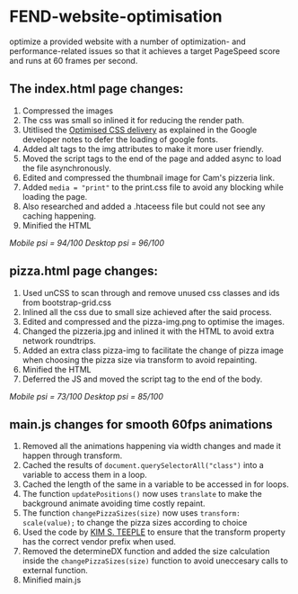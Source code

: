 # FEND-website-optimisation
optimize a provided website with a number of optimization- and performance-related issues so that it achieves a target PageSpeed score and runs at 60 frames per second.

## The index.html page changes:
1. Compressed the images
1. The css was small so inlined it for reducing the render path.
1. Utitlised the [Optimised CSS delivery](https://developers.google.com/speed/docs/insights/OptimizeCSSDelivery) as explained in the Google developer notes to defer the loading of google fonts.
1. Added alt tags to the img attributes to make it more user friendly.
1. Moved the script tags to the end of the page and added async to load the file asynchronously.
1. Edited and compressed the thumbnail image for Cam's pizzeria link.
1. Added `media = "print"` to the print.css file to avoid any blocking while loading the page.
1. Also researched and added a .htaceess file but could not see any caching happening.
1. Minified the HTML

*Mobile psi = 94/100*
*Desktop psi = 96/100*

## pizza.html page changes:
1. Used unCSS to scan through and remove unused css classes and ids from bootstrap-grid.css
1. Inlined all the css due to small size achieved after the said process.
1. Edited and compressed and the pizza-img.png to optimise the images.
1. Changed the pizzeria.jpg and inlined it with the HTML to avoid extra network roundtrips.
1. Added an extra class pizza-img to facilitate the change of pizza image when choosing the pizza size via transform to avoid repainting.
1. Minified the HTML
1. Deferred the JS and moved the script tag to the end of the body.

*Mobile psi = 73/100*
*Desktop psi = 85/100*

## main.js changes for smooth 60fps animations

1. Removed all the animations happening via width changes and made it happen through transform.
1. Cached the results of `document.querySelectorAll("class")` into a variable to access them in a loop.
1. Cached the length of the same in a variable to be accessed in for loops.
1. The function `updatePositions()` now uses `translate` to make the background animate avoiding time costly repaint.
1. The function `changePizzaSizes(size)` now uses `transform: scale(value);` to change the pizza sizes according to choice
1. Used the code by [KIM S. TEEPLE](http://www.developerdrive.com/2012/03/coding-vendor-prefixes-with-javascript/) to ensure that the transform property has the correct vendor prefix when used.
1. Removed the determineDX function and added the size calculation inside the `changePizzaSizes(size)` function to avoid uneccesary calls to external function.
1. Minified main.js
